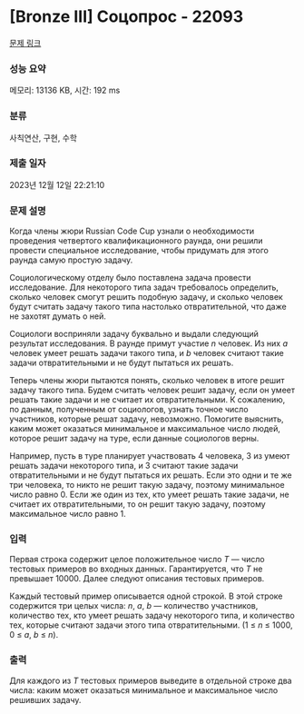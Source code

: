 # [Bronze III] Соцопрос - 22093 

[문제 링크](https://www.acmicpc.net/problem/22093) 

### 성능 요약

메모리: 13136 KB, 시간: 192 ms

### 분류

사칙연산, 구현, 수학

### 제출 일자

2023년 12월 12일 22:21:10

### 문제 설명

<p>Когда члены жюри Russian Code Cup узнали о необходимости проведения четвертого квалификационного раунда, они решили провести специальное исследование, чтобы придумать для этого раунда самую простую задачу.</p>

<p>Социологическому отделу было поставлена задача провести исследование. Для некоторого типа задач требовалось определить, сколько человек смогут решить подобную задачу, и сколько человек будут считать задачу такого типа настолько отвратительной, что даже не захотят думать о ней.</p>

<p>Социологи восприняли задачу буквально и выдали следующий результат исследования. В раунде примут участие <i>n</i> человек. Из них <i>a</i> человек умеет решать задачи такого типа, и <i>b</i> человек считают такие задачи отвратительными и не будут пытаться их решать.</p>

<p>Теперь члены жюри пытаются понять, сколько человек в итоге решит задачу такого типа. Будем считать человек решит задачу, если он умеет решать такие задачи и не считает их отвратительными. К сожалению, по данным, полученным от социологов, узнать точное число участников, которые решат задачу, невозможно. Помогите выяснить, каким может оказаться минимальное и максимальное число людей, которое решит задачу на туре, если данные социологов верны.</p>

<p>Например, пусть в туре планирует участвовать 4 человека, 3 из умеют решать задачи некоторого типа, и 3 считают такие задачи отвратительными и не будут пытаться их решать. Если это одни и те же три человека, то никто не решит такую задачу, поэтому минимальное число равно 0. Если же один из тех, кто умеет решать такие задачи, не считает их отвратительными, то он решит такую задачу, поэтому максимальное число равно 1.</p>

### 입력 

 <p>Первая строка содержит целое положительное число <i>T</i> — число тестовых примеров во входных данных. Гарантируется, что <i>T</i> не превышает 10000. Далее следуют описания тестовых примеров.</p>

<p>Каждый тестовый пример описывается одной строкой. В этой строке содержится три целых числа: <i>n</i>, <i>a</i>, <i>b</i> — количество участников, количество тех, кто умеет решать задачу некоторого типа, и количество тех, которые считают задачи этого типа отвратительными. (1 ≤ <i>n</i> ≤ 1000, 0 ≤ <i>a</i>, <i>b</i> ≤ <i>n</i>).</p>

### 출력 

 <p>Для каждого из <i>T</i> тестовых примеров выведите в отдельной строке два числа: каким может оказаться минимальное и максимальное число решивших задачу.</p>

